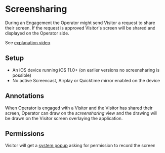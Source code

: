 # Screensharing

During an Engagement the Operator might send Visitor a request to share their screen. If the request is approved Visitor's screen will be shared and displayed on the Operator side.

See [explanation video][0]

## Setup

- An iOS device running iOS 11.0+ (on earlier versions no screensharing is possible)
- No active Screencast, Airplay or Quicktime mirror enabled on the device

## Annotations

When Operator is engaged with a Visitor and the Visitor has shared their screen, Operator can draw on the _screensharing_ view and the drawing will be drawn on the Visitor screen overlaying the application.

## Permissions

Visitor will get a [system popup][1] asking for permission to record the screen

[0]: https://drive.google.com/open?id=15GNxrHEaL-u_34HPkRVDhX8kgzVBl3k6
[1]: https://drive.google.com/open?id=1pQkPMgZy5-hENr9ZENuWwFgf6PvvSAa8
